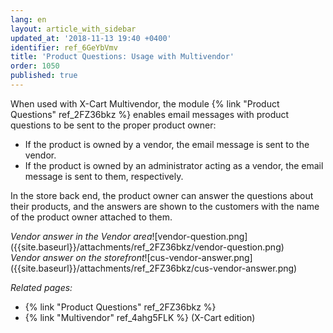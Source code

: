 ```yaml
---
lang: en
layout: article_with_sidebar
updated_at: '2018-11-13 19:40 +0400'
identifier: ref_6GeYbVmv
title: 'Product Questions: Usage with Multivendor'
order: 1050
published: true
---
```

When used with X-Cart Multivendor, the module {% link "Product Questions" ref_2FZ36bkz %} enables email messages with product questions to be sent to the proper product owner:

   * If the product is owned by a vendor, the email message is sent to the vendor. 
   * If the product is owned by an administrator acting as a vendor, the email message is sent to them, respectively. 

In the store back end, the product owner can answer the questions about their products, and the answers are shown to the customers with the name of the product owner attached to them.

<div class="ui stackable two column grid">
  <div class="column" markdown="span"><i>Vendor answer in the Vendor area</i>![vendor-question.png]({{site.baseurl}}/attachments/ref_2FZ36bkz/vendor-question.png)</div>
  <div class="column" markdown="span"><i>Vendor answer on the storefront</i>![cus-vendor-answer.png]({{site.baseurl}}/attachments/ref_2FZ36bkz/cus-vendor-answer.png)</div>
</div>

_Related pages:_
   
   * {% link "Product Questions" ref_2FZ36bkz %}
   * {% link "Multivendor" ref_4ahg5FLK %} (X-Cart edition)
